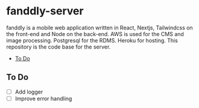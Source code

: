 # fanddly-server

fanddly is a mobile web application written in React, Nextjs, Tailwindcss on the front-end and Node on the back-end. AWS is used for the CMS and image processing. Postgresql for the RDMS. Heroku for hosting. This repository is the code base for the server.

<!-- TOC -->

- [To Do](#to-do)

<!-- TOC END -->

## To Do

* [ ] Add logger
* [ ] Improve error handling